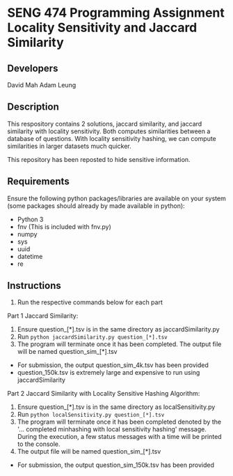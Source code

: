 SENG 474 Programming Assignment Locality Sensitivity and Jaccard Similarity
===========================================================================

## Developers
David Mah
Adam Leung

## Description
This respository contains 2 solutions, jaccard similarity, and jaccard similarity with locality sensitivity. Both computes similarities between a database of questions. With locality sensitivity hashing, we can compute similarities in larger datasets much quicker. 

This repository has been reposted to hide sensitive information.

## Requirements
Ensure the following python packages/libraries are available on your system (some packages should already by made available in python):
* Python 3
* fnv (This is included with fnv.py)
* numpy
* sys
* uuid
* datetime
* re

## Instructions
1. Run the respective commands below for each part

Part 1 Jaccard Similarity:
1. Ensure question_[*].tsv is in the same directory as jaccardSimilarity.py
2. Run `python jaccardSimilarity.py question_[*].tsv`
3. The program will terminate once it has been completed. The output file will be named question_sim_[*].tsv
* For submission, the output question_sim_4k.tsv has been provided
* question_150k.tsv is extremely large and expensive to run using jaccardSimilarity

Part 2 Jaccard Similarity with Locality Sensitive Hashing Algorithm:
1. Ensure question_[*].tsv is in the same directory as localSensitivity.py
2. Run `python localSensitivity.py question_[*].tsv`
3. The program will terminate once it has been completed denoted by the '... completed minhashing with local sensitivity hashing' message. During the execution, a few status messages with a time will be printed to the console.
4. The output file will be named question_sim_[*].tsv
* For submission, the output question_sim_150k.tsv has been provided 
